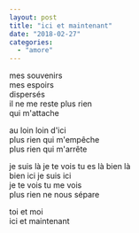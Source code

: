```yaml
---
layout: post
title: "ici et maintenant"
date: "2018-02-27"
categories:
  - "amore"
---
```


mes souvenirs  
mes espoirs  
dispersés  
il ne me reste plus rien  
qui m'attache  

au loin loin d'ici  
plus rien qui m'empêche  
plus rien qui m'arrête  

je suis là je te vois
tu es là bien là  
bien ici je suis ici  
je te vois tu me vois  
plus rien ne nous sépare  

toi et moi  
ici et maintenant  

